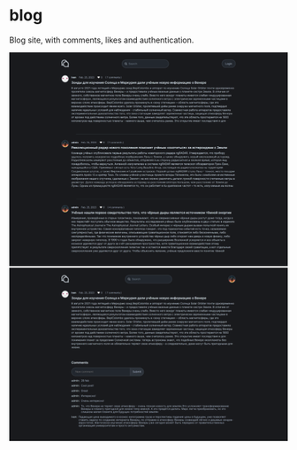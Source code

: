 # blog

Blog site, with comments, likes and authentication.


![This image](https://github.com/om04an/blog/blob/main/site.png)
![This image](https://github.com/om04an/blog/blob/main/site_2.png)

